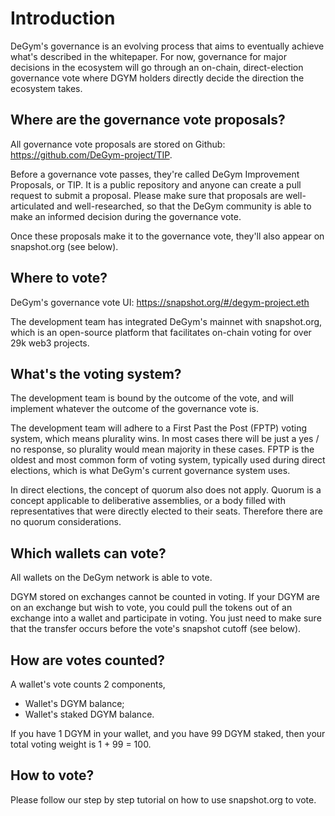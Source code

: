 # Introduction

DeGym's governance is an evolving process that aims to eventually achieve what's described in the whitepaper. For now, governance for major decisions in the ecosystem will go through an on-chain, direct-election governance vote where DGYM holders directly decide the direction the ecosystem takes. 

## Where are the governance vote proposals?

All governance vote proposals are stored on Github: https://github.com/DeGym-project/TIP. 

Before a governance vote passes, they're called DeGym Improvement Proposals, or TIP. It is a public repository and anyone can create a pull request to submit a proposal. Please make sure that proposals are well-articulated and well-researched, so that the DeGym community is able to make an informed decision during the governance vote. 

Once these proposals make it to the governance vote, they'll also appear on snapshot.org (see below). 

## Where to vote? 

DeGym's governance vote UI: https://snapshot.org/#/degym-project.eth

The development team has integrated DeGym's mainnet with snapshot.org, which is an open-source platform that facilitates on-chain voting for over 29k web3 projects. 

## What's the voting system? 

The development team is bound by the outcome of the vote, and will implement whatever the outcome of the governance vote is.

The development team will adhere to a First Past the Post (FPTP) voting system, which means plurality wins. In most cases there will be just a yes / no response, so plurality would mean majority in these cases. FPTP is the oldest and most common form of voting system, typically used during direct elections, which is what DeGym's current governance system uses.

In direct elections, the concept of quorum also does not apply. Quorum is a concept applicable to deliberative assemblies, or a body filled with representatives that were directly elected to their seats. Therefore there are no quorum considerations.

## Which wallets can vote?

All wallets on the DeGym network is able to vote.

DGYM stored on exchanges cannot be counted in voting. If your DGYM are on an exchange but wish to vote, you could pull the tokens out of an exchange into a wallet and participate in voting. You just need to make sure that the transfer occurs before the vote's snapshot cutoff (see below).

## How are votes counted?

A wallet's vote counts 2 components,
- Wallet's DGYM balance;
- Wallet's staked DGYM balance.

If you have 1 DGYM in your wallet, and you have 99 DGYM staked, then your total voting weight is 1 + 99 = 100.

## How to vote?

Please follow our step by step tutorial on how to use snapshot.org to vote. 